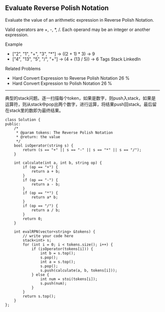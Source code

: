 ## Evaluate Reverse Polish Notation  ##

Evaluate the value of an arithmetic expression in Reverse Polish Notation.

Valid operators are +, -, *, /. Each operand may be an integer or another expression.

Example

- ["2", "1", "+", "3", "*"] -> ((2 + 1) * 3) -> 9
- ["4", "13", "5", "/", "+"] -> (4 + (13 / 5)) -> 6
Tags 
Stack LinkedIn

Related Problems 

- Hard Convert Expression to Reverse Polish Notation 26 %
- Hard Convert Expression to Polish Notation 26 %

----------
典型的stack问题。逐一扫描每个token，如果是数字，则push入stack，如果是运算符，则从stack中pop出两个数字，进行运算，将结果push回stack。最后留在stack里的数即为最终结果。

	class Solution {
	public:
	    /*
	     * @param tokens: The Reverse Polish Notation
	     * @return: the value
	     */
	    bool isOperator(string s) {
	        return (s == "+" || s == "-" || s == "*" || s == "/");
	    }
	
	    int calculate(int a, int b, string op) {
	        if (op == "+") {
	            return a + b;
	        }
	        if (op == "-") {
	            return a - b;
	        }
	        if (op == "*") {
	            return a* b;
	        }
	        if (op == "/") {
	            return a / b;
	        }
	        return 0;
	    }
	
	    int evalRPN(vector<string> &tokens) {
	        // write your code here
	        stack<int> s;
	        for (int i = 0; i < tokens.size(); i++) {
	            if (isOperator(tokens[i])) {
	                int b = s.top();
	                s.pop();
	                int a = s.top();
	                s.pop();
	                s.push(calculate(a, b, tokens[i]));
	            } else {
	                int num = stoi(tokens[i]);
	                s.push(num);
	            }
	        }
	        return s.top();
	    }
	};